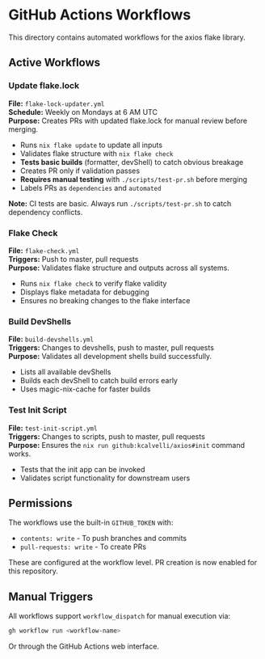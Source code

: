 # GitHub Actions Workflows

This directory contains automated workflows for the axios flake library.

## Active Workflows

### Update flake.lock
**File:** `flake-lock-updater.yml`  
**Schedule:** Weekly on Mondays at 6 AM UTC  
**Purpose:** Creates PRs with updated flake.lock for manual review before merging.

- Runs `nix flake update` to update all inputs
- Validates flake structure with `nix flake check`
- **Tests basic builds** (formatter, devShell) to catch obvious breakage
- Creates PR only if validation passes
- **Requires manual testing** with `./scripts/test-pr.sh` before merging
- Labels PRs as `dependencies` and `automated`

**Note:** CI tests are basic. Always run `./scripts/test-pr.sh` to catch dependency conflicts.

### Flake Check
**File:** `flake-check.yml`  
**Triggers:** Push to master, pull requests  
**Purpose:** Validates flake structure and outputs across all systems.

- Runs `nix flake check` to verify flake validity
- Displays flake metadata for debugging
- Ensures no breaking changes to the flake interface

### Build DevShells
**File:** `build-devshells.yml`  
**Triggers:** Changes to devshells, push to master, pull requests  
**Purpose:** Validates all development shells build successfully.

- Lists all available devShells
- Builds each devShell to catch build errors early
- Uses magic-nix-cache for faster builds

### Test Init Script
**File:** `test-init-script.yml`  
**Triggers:** Changes to scripts, push to master, pull requests  
**Purpose:** Ensures the `nix run github:kcalvelli/axios#init` command works.

- Tests that the init app can be invoked
- Validates script functionality for downstream users

## Permissions

The workflows use the built-in `GITHUB_TOKEN` with:
- `contents: write` - To push branches and commits
- `pull-requests: write` - To create PRs

These are configured at the workflow level. PR creation is now enabled for this repository.

## Manual Triggers

All workflows support `workflow_dispatch` for manual execution via:
```bash
gh workflow run <workflow-name>
```

Or through the GitHub Actions web interface.
